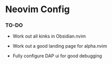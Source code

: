 # Neovim Config

### TO-DO

- Work out all kinks in Obsidian.nvim
- Work out a good landing page for alpha.nvim

- Fully configure DAP ui for good debugging

